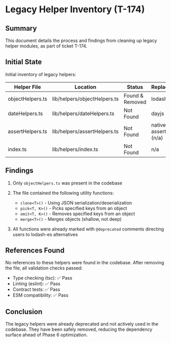 # Legacy Helper Inventory (T-174)

## Summary

This document details the process and findings from cleaning up legacy helper modules, as part of ticket T-174.

## Initial State

Initial inventory of legacy helpers:

| Helper File | Location | Status | Replacement |
|-------------|----------|--------|------------|
| objectHelpers.ts | lib/helpers/objectHelpers.ts | Found & Removed | lodash-es |
| dateHelpers.ts | lib/helpers/dateHelpers.ts | Not Found | dayjs (n/a) |
| assertHelpers.ts | lib/helpers/assertHelpers.ts | Not Found | native assert/Zod (n/a) |
| index.ts | lib/helpers/index.ts | Not Found | n/a |

## Findings

1. Only `objectHelpers.ts` was present in the codebase
2. The file contained the following utility functions:
   - `clone<T>()` - Using JSON serialization/deserialization
   - `pick<T, K>()` - Picks specified keys from an object
   - `omit<T, K>()` - Removes specified keys from an object
   - `merge<T>()` - Merges objects (shallow, not deep)

3. All functions were already marked with `@deprecated` comments directing users to lodash-es alternatives

## References Found

No references to these helpers were found in the codebase. After removing the file, all validation checks passed:
- Type checking (tsc): ✅ Pass
- Linting (eslint): ✅ Pass
- Contract tests: ✅ Pass
- ESM compatibility: ✅ Pass

## Conclusion

The legacy helpers were already deprecated and not actively used in the codebase. They have been safely removed, reducing the dependency surface ahead of Phase 6 optimization.
